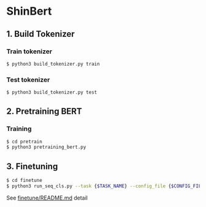 # ShinBert

## 1. Build Tokenizer

### Train tokenizer

```bash
$ python3 build_tokenizer.py train
```

### Test tokenizer

```bash
$ python3 build_tokenizer.py test
```

## 2. Pretraining BERT

### Training
```bash
$ cd pretrain
$ python3 pretraining_bert.py
```

## 3. Finetuning
```bash
$ cd finetune
$ python3 run_seq_cls.py --task {$TASK_NAME} --config_file {$CONFIG_FILE}
```
See [finetune/README.md](finetune/README.md) detail
